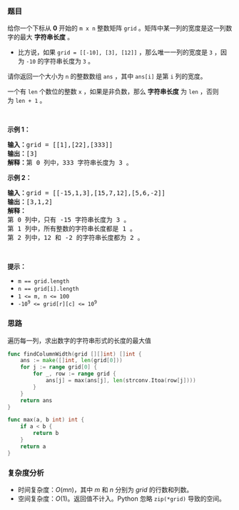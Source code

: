 ### 题目  

<p>给你一个下标从 <strong>0</strong> 开始的 <code>m x n</code> 整数矩阵 <code>grid</code> 。矩阵中某一列的宽度是这一列数字的最大 <strong>字符串长度</strong> 。</p>

<ul>
	<li>比方说，如果 <code>grid = [[-10], [3], [12]]</code> ，那么唯一一列的宽度是 <code>3</code> ，因为 <code>-10</code> 的字符串长度为 <code>3</code> 。</li>
</ul>

<p>请你返回一个大小为 <code>n</code> 的整数数组 <code>ans</code> ，其中 <code>ans[i]</code> 是第 <code>i</code> 列的宽度。</p>

<p>一个有 <code>len</code> 个数位的整数 <code>x</code> ，如果是非负数，那么 <strong>字符串</strong><strong>长度</strong> 为 <code>len</code> ，否则为 <code>len + 1</code> 。</p>

<p> </p>

<p><strong>示例 1：</strong></p>

<pre><b>输入：</b>grid = [[1],[22],[333]]
<b>输出：</b>[3]
<b>解释：</b>第 0 列中，333 字符串长度为 3 。
</pre>

<p><strong>示例 2：</strong></p>

<pre><b>输入：</b>grid = [[-15,1,3],[15,7,12],[5,6,-2]]
<b>输出：</b>[3,1,2]
<b>解释：</b>
第 0 列中，只有 -15 字符串长度为 3 。
第 1 列中，所有整数的字符串长度都是 1 。
第 2 列中，12 和 -2 的字符串长度都为 2 。
</pre>

<p> </p>

<p><strong>提示：</strong></p>

<ul>
	<li><code>m == grid.length</code></li>
	<li><code>n == grid[i].length</code></li>
	<li><code>1 &lt;= m, n &lt;= 100 </code></li>
	<li><code>-10<sup>9</sup> &lt;= grid[r][c] &lt;= 10<sup>9</sup></code></li>
</ul>
 
### 思路  

遍历每一列，求出数字的字符串形式的长度的最大值

```go 
func findColumnWidth(grid [][]int) []int {
	ans := make([]int, len(grid[0]))
	for j := range grid[0] {
		for _, row := range grid {
			ans[j] = max(ans[j], len(strconv.Itoa(row[j])))
		}
	}
	return ans
}

func max(a, b int) int {
	if a < b {
		return b
	}
	return a
}
```

### 复杂度分析  

- 时间复杂度：$O(mn)$，其中 $m$ 和 $n$ 分别为 $\textit{grid}$ 的行数和列数。
- 空间复杂度：$O(1)$。返回值不计入。Python 忽略 `zip(*grid)` 导致的空间。